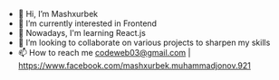 - 👋 Hi, I’m Mashxurbek
- 👀 I’m currently interested in Frontend  
- 🌱 Nowadays, I'm learning React.js 
- 💞️ I’m looking to collaborate on various projects to sharpen my skills
- 📫 How to reach me codeweb03@gmail.com | https://www.facebook.com/mashxurbek.muhammadjonov.921

<!---
Muhammadjonov03/Muhammadjonov03 is a ✨ special ✨ repository because its `README.md` (this file) appears on your GitHub profile.
You can click the Preview link to take a look at your changes.
--->
